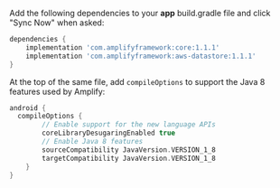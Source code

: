 Add the following dependencies to your **app** build.gradle file and click "Sync Now" when asked:

```groovy
dependencies {
    implementation 'com.amplifyframework:core:1.1.1'
    implementation 'com.amplifyframework:aws-datastore:1.1.1'
}
```

At the top of the same file, add `compileOptions` to support the Java 8 features used by Amplify:

```groovy
android {
  compileOptions {
        // Enable support for the new language APIs
        coreLibraryDesugaringEnabled true
        // Enable Java 8 features
        sourceCompatibility JavaVersion.VERSION_1_8
        targetCompatibility JavaVersion.VERSION_1_8
    }
}
```
